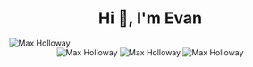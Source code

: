 <h1 align="center">Hi 👋, I'm Evan</h1>

<img src="https://github.com/Evan-Ferreira/Evan-Ferreira/assets/132397646/1a970369-9d9c-4433-8ac9-e34674be3e58" alt="Max Holloway" />
<div align="center">
<img src="https://github.com/Evan-Ferreira/Evan-Ferreira/assets/132397646/41030288-6c41-4b44-a239-58f4ea1d6c47" alt="Max Holloway" />
<img src="https://github.com/Evan-Ferreira/Evan-Ferreira/assets/132397646/a7b818ef-e771-454e-bbc8-83dab6d40c24" alt="Max Holloway" />
<img src="https://github.com/Evan-Ferreira/Evan-Ferreira/assets/132397646/41030288-6c41-4b44-a239-58f4ea1d6c47" alt="Max Holloway" />
</div>
